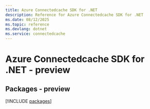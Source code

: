 ```yaml
---
title: Azure Connectedcache SDK for .NET
description: Reference for Azure Connectedcache SDK for .NET
ms.date: 08/12/2025
ms.topic: reference
ms.devlang: dotnet
ms.service: connectedcache
---
```

# Azure Connectedcache SDK for .NET - preview
## Packages - preview
[!INCLUDE [packages](connectedcache-index.md)]